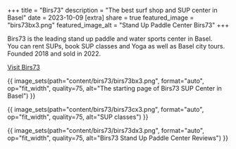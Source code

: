 +++
title = "Birs73"
description = "The best surf shop and SUP center in Basel"
date = 2023-10-09
[extra]
share = true
featured_image = "birs73bx3.png"
featured_image_alt = "Stand Up Paddle Center Birs73"
+++

Birs73 is the leading stand up paddle and water sports center in Basel.  
You can rent SUPs, book SUP classes and Yoga as well as Basel city tours.  
Founded 2018 and sold in 2022.  


<div class="button">
<a href="https://birs73.ch/wasser/" target="_blank" class="btn" id="greenButton">Visit Birs73</a>
</div>


{{ image_sets(path="content/birs73/birs73bx3.png", format="auto", op="fit_width", quality=75, alt="The starting page of Birs73 SUP Center in Basel") }}

{{ image_sets(path="content/birs73/birs73cx3.png", format="auto", op="fit_width", quality=75, alt="SUP classes") }}

{{ image_sets(path="content/birs73/birs73dx3.png", format="auto", op="fit_width", quality=75, alt="Birs73 Stand Up Paddle Center Reviews") }}

